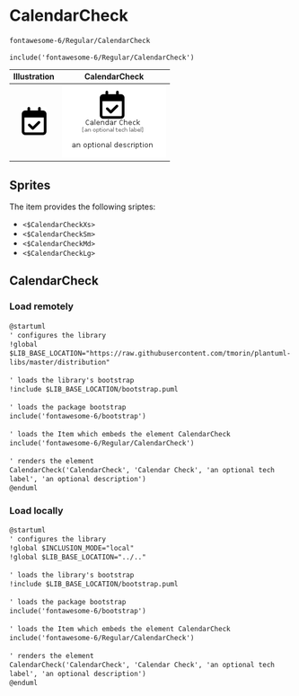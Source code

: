# CalendarCheck


```text
fontawesome-6/Regular/CalendarCheck
```

```text
include('fontawesome-6/Regular/CalendarCheck')
```



| Illustration | CalendarCheck |
| :---: | :---: |
| ![illustration for Illustration](../../fontawesome-6/Regular/CalendarCheck.png) | ![illustration for CalendarCheck](../../fontawesome-6/Regular/CalendarCheck.Local.png) |



## Sprites
The item provides the following sriptes:

- `<$CalendarCheckXs>`
- `<$CalendarCheckSm>`
- `<$CalendarCheckMd>`
- `<$CalendarCheckLg>`





## CalendarCheck

### Load remotely
```plantuml
@startuml
' configures the library
!global $LIB_BASE_LOCATION="https://raw.githubusercontent.com/tmorin/plantuml-libs/master/distribution"

' loads the library's bootstrap
!include $LIB_BASE_LOCATION/bootstrap.puml

' loads the package bootstrap
include('fontawesome-6/bootstrap')

' loads the Item which embeds the element CalendarCheck
include('fontawesome-6/Regular/CalendarCheck')

' renders the element
CalendarCheck('CalendarCheck', 'Calendar Check', 'an optional tech label', 'an optional description')
@enduml
```

### Load locally
```plantuml
@startuml
' configures the library
!global $INCLUSION_MODE="local"
!global $LIB_BASE_LOCATION="../.."

' loads the library's bootstrap
!include $LIB_BASE_LOCATION/bootstrap.puml

' loads the package bootstrap
include('fontawesome-6/bootstrap')

' loads the Item which embeds the element CalendarCheck
include('fontawesome-6/Regular/CalendarCheck')

' renders the element
CalendarCheck('CalendarCheck', 'Calendar Check', 'an optional tech label', 'an optional description')
@enduml
```

